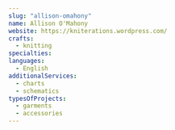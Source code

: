 ```yaml
---
slug: "allison-omahony"
name: Allison O'Mahony
website: https://kniterations.wordpress.com/
crafts:
  - knitting
specialties:
languages:
  - English
additionalServices:
  - charts
  - schematics
typesOfProjects:
  - garments
  - accessories
---
```

